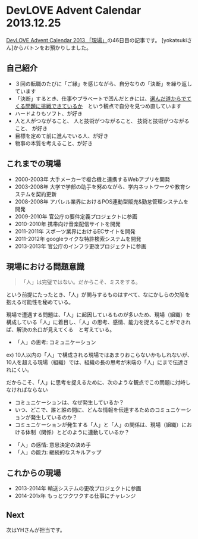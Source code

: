 DevLOVE Advent Calendar 2013.12.25
===========

[DevLOVE Advent Calendar 2013 「現場」](http://devlove.doorkeeper.jp/events/7039)の46日目の記事です。 [yokatsukiさん]からバトンをお預かりしました。

自己紹介
---
- ３回の転職のたびに「ご縁」を感じながら、自分なりの「決断」を繰り返しています
- 「決断」するとき、仕事やプラベートで凹んだときには、[選んだ道からでてくる問題に挑戦できているか](http://ameblo.jp/shihoo-y/image-11529681128-12534554103.html)　という観点で自分を見つめ直しています
- ハードよりもソフト、が好き
- 人と人がつながること、 人と技術がつながること、 技術と技術がつながること、 が好き
- 目標を定めて前に進んでいる人、が好き
- 物事の本質を考えること、が好き


これまでの現場
---
- 2000-2003年 大手メーカーで複合機と連携するWebアプリを開発
- 2003-2008年 大学で学部の助手を努めながら、学内ネットワークや教育システムを契約更新
- 2008-2008年 アパレル業界におけるPOS連動型販売&勤怠管理システムを開発
- 2009-2010年 官公庁の要件定義プロジェクトに参画
- 2010-2010年 携帯向け音楽配信サイトを開発
- 2011-2011年 スポーツ業界におけるECサイトを開発
- 2011-2012年 googleライクな特許検索システムを開発
- 2013-2013年 官公庁のインフラ更改プロジェクトに参画

現場における問題意識
---
> 「人」は完璧ではない。だからこそ、ミスをする。

という前提にたったとき、「人」が関与するものはすべて、なにかしらの欠陥を抱える可能性を秘めている。

現場で遭遇する問題は、「人」に起因しているものが多いため、現場（組織）を構成している「人」に着目し、「人」の思考、感情、能力を捉えることができれば、解決の糸口が見えてくる　と考えている。
- 「人」の思考: コミュニケーション

ex) 10人以内の「人」で構成される現場ではあまりおこらないかもしれないが、10人を超える現場（組織）では、組織の長の思考が末端の「人」にまで伝達されにくい。

だからこそ、「人」に思考を捉えるために、次のような観点でこの問題に対峙しなければならない
* コミュニケーションは、なぜ発生しているか？
* いつ、どこで、誰と誰の間に、どんな情報を伝達するためのコミュニケーションが発生しているのか？
* コミュニケーションが発生する「人」と「人」の関係は、現場（組織）における体制（関係）とどのように連動しているか？


- 「人」の感情: 意思決定の決め手
- 「人」の能力: 継続的なスキルアップ

これからの現場
---
- 2013-2014年 輸送システムの更改プロジェクトに参画
- 2014-201x年 もっとワクワクする仕事にチャレンジ

Next
----
次はYHさんが担当です。
